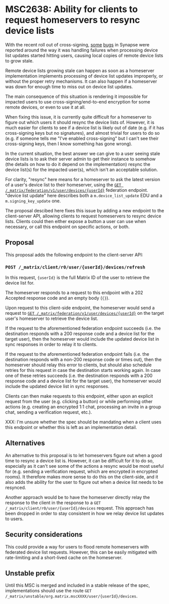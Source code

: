 # MSC2638: Ability for clients to request homeservers to resync device lists

With the recent roll out of cross-signing,
[some](https://github.com/matrix-org/synapse/issues/7418)
[bugs](https://github.com/matrix-org/synapse/issues/7504) in Synapse were
reported around the way it was handling failures when processing device list
updates started hitting users, causing local copies of remote device lists to
grow stale.

Remote device lists growing stale can happen as soon as a homeserver
implementation implements processing of device list updates improperly, or
without the proper retry mechanisms. It can also happen if a homeserver was down
for enough time to miss out on device list updates.

The main consequence of this situation is rendering it impossible for impacted
users to use cross-signing/end-to-end encryption for some remote devices, or
even to use it at all.

When fixing this issue, it is currently quite difficult for a homeserver to
figure out which users it should resync the device lists of. However, it is much
easier for clients to see if a device list is likely out of date (e.g. if it has
cross-signing keys but no signatures), and almost trivial for users to do so
(e.g. if someone tells me "I've enabled cross-signing" but I can't see their
cross-signing keys, then I know something has gone wrong).

In the current situation, the best answer we can give to a user seeing stale
device lists is to ask their server admin to get their instance to somehow (the
details on how to do it depend on the implementation) resync the device list(s)
for the impacted user(s), which isn't an acceptable solution.

For clarity, "resync" here means for a homeserver to ask the latest version of a
user's device list to their homeserver, using the [`GET
/_matrix/federation/v1/user/devices/{userId}`](https://matrix.org/docs/spec/server_server/latest#get-matrix-federation-v1-user-devices-userid)
federation endpoint. "device list update" here describes both a
`m.device_list_update` EDU and a `m.signing_key_update` one.

The proposal descibed here fixes this issue by adding a new endpoint to the
client-server API, allowing clients to request homeservers to resync device
lists. Clients could then either expose a button a user can use when necessary,
or call this endpoint on specific actions, or both.

## Proposal

This proposal adds the following endpoint to the client-server API:

### `POST /_matrix/client/r0/user/{userId}/devices/refresh`

In this request, `{userId}` is the full Matrix ID of the user to retrieve the
device list for.

The homeserver responds to a request to this endpoint with a 202 Accepted
response code and an empty body (`{}`).

Upon request to this client-side endpoint, the homeserver would send a request
to [`GET
/_matrix/federation/v1/user/devices/{userId}`](https://matrix.org/docs/spec/server_server/latest#get-matrix-federation-v1-user-devices-userid)
on the target user's homeserver to retrieve the device list.

If the request to the aforementioned federation endpoint succeeds (i.e. the
destination responds with a 200 response code and a device list for the target
user), then the homeserver would include the updated device list in sync
responses in order to relay it to clients.

If the request to the aforementioned federation endpoint fails (i.e. the
destination responds with a non-200 response code or times out), then the
homeserver should relay this error to clients, but should also schedule retries
for this request in case the destination starts working again. In case one of
these retries succeeds (i.e. the destination responds with a 200 response code
and a device list for the target user), the homeserver would include the updated
device list in sync responses.

Clients can then make requests to this endpoint, either upon an explicit
request from the user (e.g. clicking a button) or while performing other actions
(e.g. creating an encrypted 1:1 chat, processing an invite in a group chat,
sending a verification request, etc.).

XXX: I'm unsure whether the spec should be mandating when a client uses this
endpoint or whether this is left as an implementation detail.


## Alternatives

An alternative to this proposal is to let homeservers figure out when a good
time to resync a device list is. However, it can be difficult for it to do so,
especially as it can't see some of the actions a resync would be most useful for
(e.g. sending a verification request, which are encrypted in encrypted rooms).
It therefore makes more sense to do this on the client-side, and it also adds
the ability for the user to figure out when a device list needs to be resynced.

Another approach would be to have the homeserver directly relay the response to
the client in the response to a `GET /_matrix/client/r0/user/{userId}/devices`
request. This approach has been dropped in order to stay consistent in how we
relay device list updates to users.


## Security considerations

This could provide a way for users to flood remote homeservers with federated
device list requests. However, this can be easily mitigated with rate-limiting
and a short-lived cache on the homeserver.


## Unstable prefix

Until this MSC is merged and included in a stable release of the spec,
implementations should use the route
`GET /_matrix/unstable/org.matrix.mscXXXX/user/{userId}/devices`.
